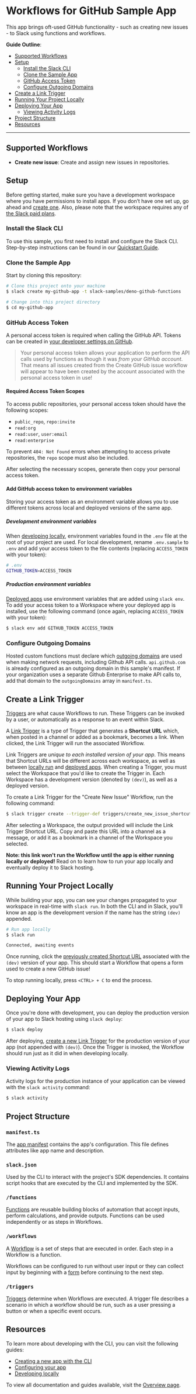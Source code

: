 # Workflows for GitHub Sample App

This app brings oft-used GitHub functionality - such as creating new issues - to
Slack using functions and workflows.

**Guide Outline**:

- [Supported Workflows](#supported-workflows)
- [Setup](#setup)
  - [Install the Slack CLI](#install-the-slack-cli)
  - [Clone the Sample App](#clone-the-sample-app)
  - [GitHub Access Token](#github-access-token)
  - [Configure Outgoing Domains](#configure-outgoing-domains)
- [Create a Link Trigger](#create-a-link-trigger)
- [Running Your Project Locally](#running-your-project-locally)
- [Deploying Your App](#deploying-your-app)
  - [Viewing Activity Logs](#viewing-activity-logs)
- [Project Structure](#project-structure)
- [Resources](#resources)

---

## Supported Workflows

- **Create new issue**: Create and assign new issues in repositories.

## Setup

Before getting started, make sure you have a development workspace where you
have permissions to install apps. If you don’t have one set up, go ahead and
[create one](https://slack.com/create). Also, please note that the workspace
requires any of [the Slack paid plans](https://slack.com/pricing).

### Install the Slack CLI

To use this sample, you first need to install and configure the Slack CLI.
Step-by-step instructions can be found in our
[Quickstart Guide](https://api.slack.com/future/quickstart).

### Clone the Sample App

Start by cloning this repository:

```zsh
# Clone this project onto your machine
$ slack create my-github-app -t slack-samples/deno-github-functions

# Change into this project directory
$ cd my-github-app
```

### GitHub Access Token

A personal access token is required when calling the GitHub API. Tokens can be
created in
[your developer settings on GitHub](https://github.com/settings/tokens).

> Your personal access token allows your application to perform the API calls
> used by functions as though it was _from your GitHub account_. That means all
> issues created from the Create GitHub issue workflow will appear to have been
> created by the account associated with the personal access token in use!

#### Required Access Token Scopes

To access public repositories, your personal access token should have the
following scopes:

- `public_repo`, `repo:invite`
- `read:org`
- `read:user`, `user:email`
- `read:enterprise`

To prevent `404: Not Found` errors when attempting to access private
repositories, the `repo` scope must also be included.

After selecting the necessary scopes, generate then copy your personal access
token.

#### Add GitHub access token to environment variables

Storing your access token as an environment variable allows you to use different
tokens across local and deployed versions of the same app.

##### Development environment variables

When [developing locally](https://api.slack.com/future/run), environment
variables found in the `.env` file at the root of your project are used. For
local development, rename `.env.sample` to `.env` and add your access token to
the file contents (replacing `ACCESS_TOKEN` with your token):

```bash
# .env
GITHUB_TOKEN=ACCESS_TOKEN
```

##### Production environment variables

[Deployed apps](https://api.slack.com/future/deploy) use environment variables
that are added using `slack env`. To add your access token to a Workspace where
your deployed app is installed, use the following command (once again, replacing
`ACCESS_TOKEN` with your token):

```zsh
$ slack env add GITHUB_TOKEN ACCESS_TOKEN
```

### Configure Outgoing Domains

Hosted custom functions must declare which
[outgoing domains](https://api.slack.com/future/manifest) are used when making
network requests, including Github API calls. `api.github.com` is already
configured as an outgoing domain in this sample's manifest. If your organization
uses a separate Github Enterprise to make API calls to, add that domain to the
`outgoingDomains` array in `manifest.ts`.

## Create a Link Trigger

[Triggers](https://api.slack.com/future/triggers) are what cause Workflows to
run. These Triggers can be invoked by a user, or automatically as a response to
an event within Slack.

A [Link Trigger](https://api.slack.com/future/triggers/link) is a type of
Trigger that generates a **Shortcut URL** which, when posted in a channel or
added as a bookmark, becomes a link. When clicked, the Link Trigger will run the
associated Workflow.

Link Triggers are _unique to each installed version of your app_. This means
that Shortcut URLs will be different across each workspace, as well as between
[locally run](#running-your-project-locally) and
[deployed apps](#deploying-your-app). When creating a Trigger, you must select
the Workspace that you'd like to create the Trigger in. Each Workspace has a
development version (denoted by `(dev)`), as well as a deployed version.

To create a Link Trigger for the "Create New Issue" Workflow, run the following
command:

```zsh
$ slack trigger create --trigger-def triggers/create_new_issue_shortcut.ts
```

After selecting a Workspace, the output provided will include the Link Trigger
Shortcut URL. Copy and paste this URL into a channel as a message, or add it as
a bookmark in a channel of the Workspace you selected.

**Note: this link won't run the Workflow until the app is either running locally
or deployed!** Read on to learn how to run your app locally and eventually
deploy it to Slack hosting.

## Running Your Project Locally

While building your app, you can see your changes propagated to your workspace
in real-time with `slack run`. In both the CLI and in Slack, you'll know an app
is the development version if the name has the string `(dev)` appended.

```zsh
# Run app locally
$ slack run

Connected, awaiting events
```

Once running, click the
[previously created Shortcut URL](#create-a-link-trigger) associated with the
`(dev)` version of your app. This should start a Workflow that opens a form used
to create a new GitHub issue!

To stop running locally, press `<CTRL> + C` to end the process.

## Deploying Your App

Once you're done with development, you can deploy the production version of your
app to Slack hosting using `slack deploy`:

```zsh
$ slack deploy
```

After deploying, [create a new Link Trigger](#create-a-link-trigger) for the
production version of your app (not appended with `(dev)`). Once the Trigger is
invoked, the Workflow should run just as it did in when developing locally.

### Viewing Activity Logs

Activity logs for the production instance of your application can be viewed with
the `slack activity` command:

```zsh
$ slack activity
```

## Project Structure

### `manifest.ts`

The [app manifest](https://api.slack.com/future/manifest) contains the app's
configuration. This file defines attributes like app name and description.

### `slack.json`

Used by the CLI to interact with the project's SDK dependencies. It contains
script hooks that are executed by the CLI and implemented by the SDK.

### `/functions`

[Functions](https://api.slack.com/future/functions) are reusable building blocks
of automation that accept inputs, perform calculations, and provide outputs.
Functions can be used independently or as steps in Workflows.

### `/workflows`

A [Workflow](https://api.slack.com/future/workflows) is a set of steps that are
executed in order. Each step in a Workflow is a function.

Workflows can be configured to run without user input or they can collect input
by beginning with a [form](https://api.slack.com/future/forms) before continuing
to the next step.

### `/triggers`

[Triggers](https://api.slack.com/future/triggers) determine when Workflows are
executed. A trigger file describes a scenario in which a workflow should be run,
such as a user pressing a button or when a specific event occurs.

## Resources

To learn more about developing with the CLI, you can visit the following guides:

- [Creating a new app with the CLI](https://api.slack.com/future/create)
- [Configuring your app](https://api.slack.com/future/manifest)
- [Developing locally](https://api.slack.com/future/run)

To view all documentation and guides available, visit the
[Overview page](https://api.slack.com/future/overview).
